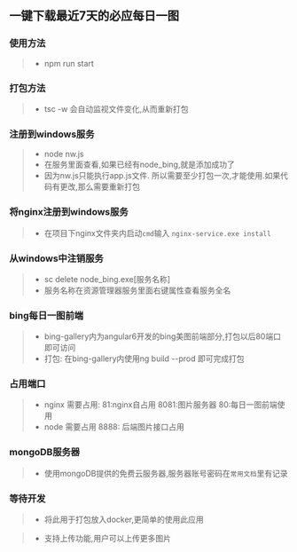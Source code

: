## 一键下载最近7天的必应每日一图

### 使用方法

>- npm run start

### 打包方法

>- tsc -w 会自动监视文件变化,从而重新打包

### 注册到windows服务

>- node nw.js
>- 在服务里面查看,如果已经有node_bing,就是添加成功了
>- 因为nw.js只能执行app.js文件. 所以需要至少打包一次,才能使用.如果代码有更改,那么需要重新打包

### 将nginx注册到windows服务

>- 在项目下nginx文件夹内启动`cmd`输入 `nginx-service.exe install`

### 从windows中注销服务

>- sc delete node_bing.exe[服务名称]
>- 服务名称在资源管理器服务里面右键属性查看服务全名

### bing每日一图前端

>- bing-gallery内为angular6开发的bing美图前端部分,打包以后80端口即可访问
>- 打包: 在bing-gallery内使用ng build --prod 即可完成打包

### 占用端口

>- nginx 需要占用: 81:nginx自占用   8081:图片服务器   80:每日一图前端使用
>- node 需要占用  8888: 后端图片接口占用

### mongoDB服务器

>- 使用mongoDB提供的免费云服务器,服务器账号密码在`常用文档`里有记录

### 等待开发

>- 将此用于打包放入docker,更简单的使用此应用

>- 支持上传功能,用户可以上传更多图片
